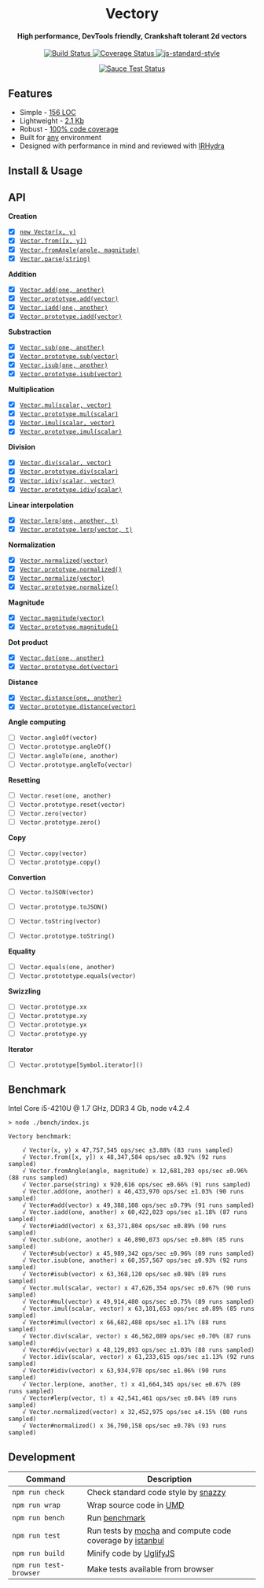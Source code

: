 <h1 align="center">Vectory</h1>
<h4 align="center">High performance, DevTools friendly, Crankshaft tolerant 2d vectors</h4>

<p align="center">
   <a href="https://travis-ci.org/broadsw0rd/vectory" target="_blank">
      <img src="https://travis-ci.org/broadsw0rd/vectory.svg?branch=master" alt="Build Status" target="_blank"></img>
   </a>
   <a href='https://coveralls.io/github/broadsw0rd/vectory?branch=master' target="_blank">
      <img src='https://coveralls.io/repos/broadsw0rd/vectory/badge.svg?branch=master&service=github' alt='Coverage Status' />
   </a>
   <a href="https://github.com/feross/standard" target="_blank">
      <img src="https://img.shields.io/badge/code%20style-standard-brightgreen.svg?style=flat" alt="js-standard-style"></img>
   </a>
</p>

<p align="center">
   <a href="https://saucelabs.com/u/fantabulous-js" target="_blank">
      <img src="https://saucelabs.com/browser-matrix/fantabulous-js.svg" alt="Sauce Test Status"/>
   </a>
</p>

## Features

- Simple - [156 LOC](https://github.com/broadsw0rd/vectory/blob/master/src/vectory.js#L156)
- Lightweight - [2.1 Kb](https://github.com/broadsw0rd/vectory/blob/master/dist/vectory.min.js)
- Robust - [100% code coverage](https://coveralls.io/github/broadsw0rd/vectory?branch=master)
- Built for [any](https://github.com/broadsw0rd/vectory/blob/master/dist/vectory.js#L9) environment
- Designed with performance in mind and reviewed with [IRHydra](http://mrale.ph/irhydra/2/)

## Install & Usage

## API

**Creation**

- [x] [`new Vector(x, y)`](https://github.com/broadsw0rd/vectory/blob/master/src/vectory.js#L1)
- [x] [`Vector.from([x, y])`](https://github.com/broadsw0rd/vectory/blob/master/src/vectory.js#L8)
- [x] [`Vector.fromAngle(angle, magnitude)`](https://github.com/broadsw0rd/vectory/blob/master/src/vectory.js#L12)
- [x] [`Vector.parse(string)`](https://github.com/broadsw0rd/vectory/blob/master/src/vectory.js#L16)

**Addition**

- [x] [`Vector.add(one, another)`](https://github.com/broadsw0rd/vectory/blob/master/src/vectory.js#L20)
- [x] [`Vector.prototype.add(vector)`](https://github.com/broadsw0rd/vectory/blob/master/src/vectory.js#L24)
- [x] [`Vector.iadd(one, another)`](https://github.com/broadsw0rd/vectory/blob/master/src/vectory.js#L28)
- [x] [`Vector.prototype.iadd(vector)`](https://github.com/broadsw0rd/vectory/blob/master/src/vectory.js#L32)

**Substraction**

- [x] [`Vector.sub(one, another)`](https://github.com/broadsw0rd/vectory/blob/master/src/vectory.js#L38)
- [x] [`Vector.prototype.sub(vector)`](https://github.com/broadsw0rd/vectory/blob/master/src/vectory.js#L42)
- [x] [`Vector.isub(one, another)`](https://github.com/broadsw0rd/vectory/blob/master/src/vectory.js#L46)
- [x] [`Vector.prototype.isub(vector)`](https://github.com/broadsw0rd/vectory/blob/master/src/vectory.js#L50)

**Multiplication**

- [x] [`Vector.mul(scalar, vector)`](https://github.com/broadsw0rd/vectory/blob/master/src/vectory.js#L56)
- [x] [`Vector.prototype.mul(scalar)`](https://github.com/broadsw0rd/vectory/blob/master/src/vectory.js#L60)
- [x] [`Vector.imul(scalar, vector)`](https://github.com/broadsw0rd/vectory/blob/master/src/vectory.js#L64)
- [x] [`Vector.prototype.imul(scalar)`](https://github.com/broadsw0rd/vectory/blob/master/src/vectory.js#L68)

**Division**

- [x] [`Vector.div(scalar, vector)`](https://github.com/broadsw0rd/vectory/blob/master/src/vectory.js#L74)
- [x] [`Vector.prototype.div(scalar)`](https://github.com/broadsw0rd/vectory/blob/master/src/vectory.js#L78)
- [x] [`Vector.idiv(scalar, vector)`](https://github.com/broadsw0rd/vectory/blob/master/src/vectory.js#L82)
- [x] [`Vector.prototype.idiv(scalar)`](https://github.com/broadsw0rd/vectory/blob/master/src/vectory.js#L86)

**Linear interpolation**

- [x] [`Vector.lerp(one, another, t)`](https://github.com/broadsw0rd/vectory/blob/master/src/vectory.js#L92)
- [x] [`Vector.prototype.lerp(vector, t)`](https://github.com/broadsw0rd/vectory/blob/master/src/vectory.js#L96)

**Normalization**

- [x] [`Vector.normalized(vector)`](https://github.com/broadsw0rd/vectory/blob/master/src/vectory.js#L102)
- [x] [`Vector.prototype.normalized()`](https://github.com/broadsw0rd/vectory/blob/master/src/vectory.js#L106)
- [x] [`Vector.normalize(vector)`](https://github.com/broadsw0rd/vectory/blob/master/src/vectory.js#L117)
- [x] [`Vector.prototype.normalize()`](https://github.com/broadsw0rd/vectory/blob/master/src/vectory.js#L121)

**Magnitude**

- [x] [`Vector.magnitude(vector)`](https://github.com/broadsw0rd/vectory/blob/master/src/vectory.js#L132)
- [x] [`Vector.prototype.magnitude()`](https://github.com/broadsw0rd/vectory/blob/master/src/vectory.js#L136)

**Dot product**

- [x] [`Vector.dot(one, another)`](https://github.com/broadsw0rd/vectory/blob/master/src/vectory.js#L140)
- [x] [`Vector.prototype.dot(vector)`](https://github.com/broadsw0rd/vectory/blob/master/src/vectory.js#L144)

**Distance**

- [x] [`Vector.distance(one, another)`](https://github.com/broadsw0rd/vectory/blob/master/src/vectory.js#L148)
- [x] [`Vector.prototype.distance(vector)`](https://github.com/broadsw0rd/vectory/blob/master/src/vectory.js#L152)

**Angle computing**

- [ ] `Vector.angleOf(vector)`
- [ ] `Vector.prototype.angleOf()`
- [ ] `Vector.angleTo(one, another)`
- [ ] `Vector.prototype.angleTo(vector)`

**Resetting**

- [ ] `Vector.reset(one, another)`
- [ ] `Vector.prototype.reset(vector)`
- [ ] `Vector.zero(vector)`
- [ ] `Vector.prototype.zero()`

**Copy**

- [ ] `Vector.copy(vector)`
- [ ] `Vector.prototype.copy()`

**Convertion**

- [ ] `Vector.toJSON(vector)`
- [ ] `Vector.prototype.toJSON()`
- [ ] `Vector.toString(vector)`
- [ ] `Vector.prototype.toString()`


**Equality**

- [ ] `Vector.equals(one, another)`
- [ ] `Vector.protototype.equals(vector)`

**Swizzling**

- [ ] `Vector.prototype.xx`
- [ ] `Vector.prototype.xy`
- [ ] `Vector.prototype.yx`
- [ ] `Vector.prototype.yy`

**Iterator**

- [ ] `Vector.prototype[Symbol.iterator]()`

## Benchmark

Intel Core i5-4210U @ 1.7 GHz, DDR3 4 Gb, node v4.2.4

```
> node ./bench/index.js

Vectory benchmark:

	√ Vector(x, y) x 47,757,545 ops/sec ±3.88% (83 runs sampled)
	√ Vector.from([x, y]) x 48,347,584 ops/sec ±0.92% (92 runs sampled)
	√ Vector.fromAngle(angle, magnitude) x 12,681,203 ops/sec ±0.96% (88 runs sampled)
	√ Vector.parse(string) x 920,616 ops/sec ±0.66% (91 runs sampled)
	√ Vector.add(one, another) x 46,433,970 ops/sec ±1.03% (90 runs sampled)
	√ Vector#add(vector) x 49,388,108 ops/sec ±0.79% (91 runs sampled)
	√ Vector.iadd(one, another) x 60,422,023 ops/sec ±1.18% (87 runs sampled)
	√ Vector#iadd(vector) x 63,371,804 ops/sec ±0.89% (90 runs sampled)
	√ Vector.sub(one, another) x 46,890,073 ops/sec ±0.80% (85 runs sampled)
	√ Vector#sub(vector) x 45,989,342 ops/sec ±0.96% (89 runs sampled)
	√ Vector.isub(one, another) x 60,357,567 ops/sec ±0.93% (92 runs sampled)
	√ Vector#isub(vector) x 63,368,120 ops/sec ±0.98% (89 runs sampled)
	√ Vector.mul(scalar, vector) x 47,626,354 ops/sec ±0.67% (90 runs sampled)
	√ Vector#mul(vector) x 49,914,480 ops/sec ±0.75% (89 runs sampled)
	√ Vector.imul(scalar, vector) x 63,101,653 ops/sec ±0.89% (85 runs sampled)
	√ Vector#imul(vector) x 66,682,488 ops/sec ±1.17% (88 runs sampled)
	√ Vector.div(scalar, vector) x 46,562,089 ops/sec ±0.70% (87 runs sampled)
	√ Vector#div(vector) x 48,129,893 ops/sec ±1.03% (88 runs sampled)
	√ Vector.idiv(scalar, vector) x 61,233,615 ops/sec ±1.13% (92 runs sampled)
	√ Vector#idiv(vector) x 63,934,978 ops/sec ±1.06% (90 runs sampled)
	√ Vector.lerp(one, another, t) x 41,664,345 ops/sec ±0.67% (89 runs sampled)
	√ Vector#lerp(vector, t) x 42,541,461 ops/sec ±0.84% (89 runs sampled)
	√ Vector.normalized(vector) x 32,452,975 ops/sec ±4.15% (80 runs sampled)
	√ Vector#normalized() x 36,790,158 ops/sec ±0.78% (93 runs sampled)

```

## Development

Command | Description
--------| -----------
`npm run check` | Check standard code style by [snazzy](https://www.npmjs.com/package/snazzy)
`npm run wrap` | Wrap source code in [UMD](https://github.com/umdjs/umd)
`npm run bench` | Run [benchmark](http://benchmarkjs.com/)
`npm run test` | Run tests by [mocha](https://mochajs.org/) and compute code coverage by [istanbul](https://github.com/gotwarlost/istanbul)
`npm run build` | Minify code by [UglifyJS](https://github.com/mishoo/UglifyJS)
`npm run test-browser` | Make tests available from browser
